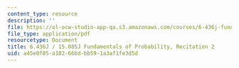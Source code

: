 ```yaml
---
content_type: resource
description: ''
file: https://ol-ocw-studio-app-qa.s3.amazonaws.com/courses/6-436j-fundamentals-of-probability-fall-2018/a45e0f05a18266bdbb591a3af1fe3d5d_MIT6_436JF18_rec2.pdf
file_type: application/pdf
resourcetype: Document
title: 6.436J / 15.085J Fundamentals of Probability, Recitation 2
uid: a45e0f05-a182-66bd-bb59-1a3af1fe3d5d
---
```

